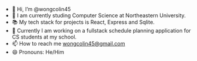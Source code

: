 - 👋 Hi, I’m @wongcolin45
- 🏫 I am currently studing Computer Science at Northeastern University.
- 📚 My tech stack for projects is React, Express and Sqlite.
- 📅 Currently I am working on a fullstack schedule planning application for CS students at my school.
- 📫 How to reach me wongcolin45@gmail.com
- 😄 Pronouns: He/Him

<!---
wongcolin45/wongcolin45 is a ✨ special ✨ repository because its `README.md` (this file) appears on your GitHub profile.
You can click the Preview link to take a look at your changes.
--->
